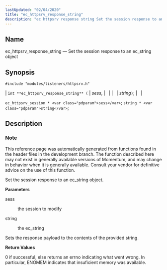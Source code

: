 ```yaml
---
lastUpdated: "02/04/2020"
title: "ec_httpsrv_response_string"
description: "ec httpsrv response string Set the session response to an ec string object int ec httpsrv response string sess string ec httpsrv session sess string string This reference page was automatically generated from functions found in the header files in the development branch The function described here may not exist..."
---
```


<a name="apis.ec_httpsrv_response_string"></a> 
## Name

ec_httpsrv_response_string — Set the session response to an ec_string object

## Synopsis

`#include "modules/listeners/httpsrv.h"`

| `int **ec_httpsrv_response_string** (` | <var class="pdparam">sess</var>, |   |
|   | <var class="pdparam">string</var>`)`; |   |

`ec_httpsrv_session * <var class="pdparam">sess</var>`;
`string * <var class="pdparam">string</var>`;<a name="idp53203696"></a> 
## Description

### Note

This reference page was automatically generated from functions found in the header files in the development branch. The function described here may not exist in generally available versions of Momentum, and may change in behavior when it is generally available. Consult your vendor for definitive advice on the use of this function.

Set the session response to an ec_string object.

**<a name="idp53206576"></a> Parameters**

<dl class="variablelist">

<dt>sess</dt>

<dd>

the session to modify

</dd>

<dt>string</dt>

<dd>

the ec_string

</dd>

</dl>

Sets the response payload to the contents of the provided string.

**<a name="idp53211648"></a> Return Values**

0 if successful, else returns an errno indicating what went wrong. In particular, ENOMEM indicates that insuficient memory was available.